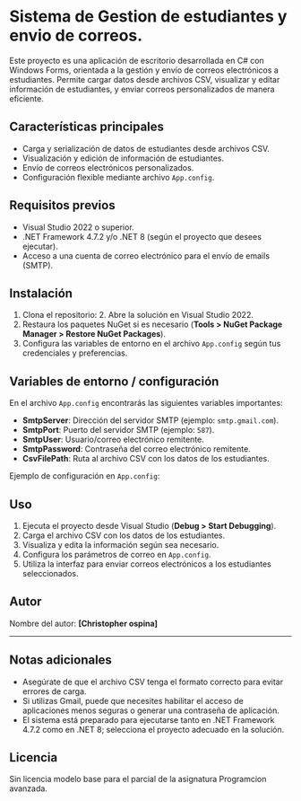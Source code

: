 ﻿# Sistema de Gestion de estudiantes y envio de correos.

Este proyecto es una aplicación de escritorio desarrollada en C# con Windows Forms, orientada a la gestión y envío de correos electrónicos a estudiantes. Permite cargar datos desde archivos CSV, visualizar y editar información de estudiantes, y enviar correos personalizados de manera eficiente.

## Características principales

- Carga y serialización de datos de estudiantes desde archivos CSV.
- Visualización y edición de información de estudiantes.
- Envío de correos electrónicos personalizados.
- Configuración flexible mediante archivo `App.config`.

## Requisitos previos

- Visual Studio 2022 o superior.
- .NET Framework 4.7.2 y/o .NET 8 (según el proyecto que desees ejecutar).
- Acceso a una cuenta de correo electrónico para el envío de emails (SMTP).

## Instalación

1. Clona el repositorio:
   2. Abre la solución en Visual Studio 2022.
3. Restaura los paquetes NuGet si es necesario (__Tools > NuGet Package Manager > Restore NuGet Packages__).
4. Configura las variables de entorno en el archivo `App.config` según tus credenciales y preferencias.

## Variables de entorno / configuración

En el archivo `App.config` encontrarás las siguientes variables importantes:

- **SmtpServer**: Dirección del servidor SMTP (ejemplo: `smtp.gmail.com`).
- **SmtpPort**: Puerto del servidor SMTP (ejemplo: `587`).
- **SmtpUser**: Usuario/correo electrónico remitente.
- **SmtpPassword**: Contraseña del correo electrónico remitente.
- **CsvFilePath**: Ruta al archivo CSV con los datos de los estudiantes.

Ejemplo de configuración en `App.config`:

## Uso

1. Ejecuta el proyecto desde Visual Studio (__Debug > Start Debugging__).
2. Carga el archivo CSV con los datos de los estudiantes.
3. Visualiza y edita la información según sea necesario.
4. Configura los parámetros de correo en `App.config`.
5. Utiliza la interfaz para enviar correos electrónicos a los estudiantes seleccionados.

## Autor

Nombre del autor: **[Christopher ospina]**

---

## Notas adicionales

- Asegúrate de que el archivo CSV tenga el formato correcto para evitar errores de carga.
- Si utilizas Gmail, puede que necesites habilitar el acceso de aplicaciones menos seguras o generar una contraseña de aplicación.
- El sistema está preparado para ejecutarse tanto en .NET Framework 4.7.2 como en .NET 8; selecciona el proyecto adecuado en la solución.

## Licencia

Sin licencia modelo base para el parcial de la asignatura Programcion avanzada.

